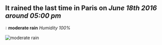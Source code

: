 ## It rained the last time in Paris on *June 18th 2016 around 05:00 pm*
💧  **moderate rain** *Humidity 100%*

![moderate rain](http://openweathermap.org/img/w/10d.png)
